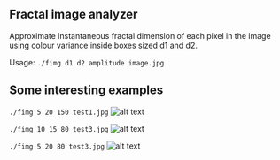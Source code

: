 ## Fractal image analyzer

Approximate instantaneous fractal dimension of each pixel in the image using colour variance inside boxes sized d1 and d2.

Usage: `./fimg d1 d2 amplitude image.jpg`

## Some interesting examples

`./fimg 5 20 150 test1.jpg`
![alt text](s1.png)

`./fimg 10 15 80 test3.jpg`
![alt text](s2.png)

`./fimg 5 20 80 test3.jpg`
![alt text](s3.png)
